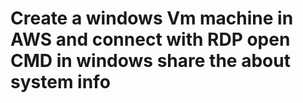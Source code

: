# Create a windows Vm machine in AWS and connect with RDP open CMD in windows share the about system info


